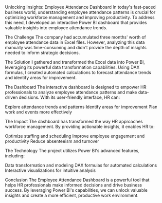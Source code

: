 Unlocking Insights: Employee Attendance Dashboard
In today's fast-paced business world, understanding employee attendance patterns is crucial for optimizing workforce management and improving productivity. To address this need, I developed an interactive Power BI dashboard that provides valuable insights into employee attendance trends.

The Challenge
The company had accumulated three months' worth of employee attendance data in Excel files. However, analyzing this data manually was time-consuming and didn't provide the depth of insights needed to inform strategic decisions.

The Solution
I gathered and transformed the Excel data into Power BI, leveraging its powerful data transformation capabilities. Using DAX formulas, I created automated calculations to forecast attendance trends and identify areas for improvement.

The Dashboard
The interactive dashboard is designed to empower HR professionals to analyze employee attendance patterns and make data-driven decisions. With its user-friendly interface, HR can:

Explore attendance trends and patterns
Identify areas for improvement
Plan work and events more effectively

The Impact
The dashboard has transformed the way HR approaches workforce management. By providing actionable insights, it enables HR to:

Optimize staffing and scheduling
Improve employee engagement and productivity
Reduce absenteeism and turnover

The Technology
The project utilizes Power BI's advanced features, including:

Data transformation and modeling
DAX formulas for automated calculations
Interactive visualizations for intuitive analysis

Conclusion
The Employee Attendance Dashboard is a powerful tool that helps HR professionals make informed decisions and drive business success. By leveraging Power BI's capabilities, we can unlock valuable insights and create a more efficient, productive work environment.

